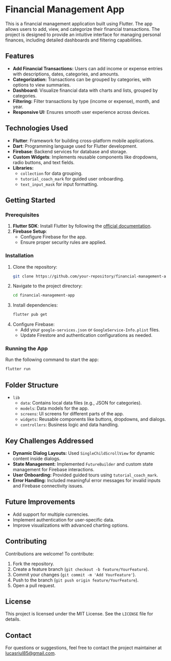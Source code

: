 # Financial Management App

This is a financial management application built using Flutter. The app allows users to add, view, and categorize their financial transactions. The project is designed to provide an intuitive interface for managing personal finances, including detailed dashboards and filtering capabilities.

## Features

- **Add Financial Transactions:** Users can add income or expense entries with descriptions, dates, categories, and amounts.
- **Categorization:** Transactions can be grouped by categories, with options to view summaries.
- **Dashboard:** Visualize financial data with charts and lists, grouped by categories.
- **Filtering:** Filter transactions by type (income or expense), month, and year.
- **Responsive UI:** Ensures smooth user experience across devices.

## Technologies Used

- **Flutter**: Framework for building cross-platform mobile applications.
- **Dart**: Programming language used for Flutter development.
- **Firebase**: Backend services for database and storage.
- **Custom Widgets**: Implements reusable components like dropdowns, radio buttons, and text fields.
- **Libraries:**
  - `collection` for data grouping.
  - `tutorial_coach_mark` for guided user onboarding.
  - `text_input_mask` for input formatting.

## Getting Started

### Prerequisites

1. **Flutter SDK**: Install Flutter by following the [official documentation](https://flutter.dev/docs/get-started/install).
2. **Firebase Setup**:
   - Configure Firebase for the app.
   - Ensure proper security rules are applied.

### Installation

1. Clone the repository:
   ```bash
   git clone https://github.com/your-repository/financial-management-app.git
   ```
2. Navigate to the project directory:
   ```bash
   cd financial-management-app
   ```
3. Install dependencies:
   ```bash
   flutter pub get
   ```
4. Configure Firebase:
   - Add your `google-services.json` or `GoogleService-Info.plist` files.
   - Update Firestore and authentication configurations as needed.

### Running the App

Run the following command to start the app:
```bash
flutter run
```

## Folder Structure

- `lib`
  - `data`: Contains local data files (e.g., JSON for categories).
  - `models`: Data models for the app.
  - `screens`: UI screens for different parts of the app.
  - `widgets`: Reusable components like buttons, dropdowns, and dialogs.
  - `controllers`: Business logic and data handling.

## Key Challenges Addressed

- **Dynamic Dialog Layouts:** Used `SingleChildScrollView` for dynamic content inside dialogs.
- **State Management:** Implemented `FutureBuilder` and custom state management for Firebase interactions.
- **User Onboarding:** Provided guided tours using `tutorial_coach_mark`.
- **Error Handling:** Included meaningful error messages for invalid inputs and Firebase connectivity issues.

## Future Improvements

- Add support for multiple currencies.
- Implement authentication for user-specific data.
- Improve visualizations with advanced charting options.

## Contributing

Contributions are welcome! To contribute:
1. Fork the repository.
2. Create a feature branch (`git checkout -b feature/YourFeature`).
3. Commit your changes (`git commit -m 'Add YourFeature'`).
4. Push to the branch (`git push origin feature/YourFeature`).
5. Open a pull request.

## License

This project is licensed under the MIT License. See the `LICENSE` file for details.

## Contact

For questions or suggestions, feel free to contact the project maintainer at [lucasriul85@gmail.com](mailto:your-email@example.com).


